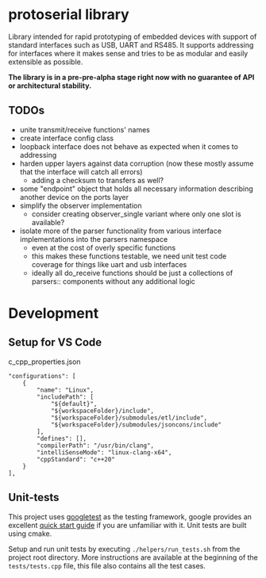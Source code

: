 # protoserial library

Library intended for rapid prototyping of embedded devices with support of standard interfaces such as USB, UART and RS485. It supports addressing for interfaces where it makes sense and tries to be as modular and easily extensible as possible.

**The library is in a pre-pre-alpha stage right now with no guarantee of API or architectural stability.**


## TODOs
- unite transmit/receive functions' names
- create interface config class
- loopback interface does not behave as expected when it comes to addressing
- harden upper layers against data corruption (now these mostly assume that the interface will catch all errors)
    - adding a checksum to transfers as well?
- some "endpoint" object that holds all necessary information describing another device on the ports layer
- simplify the observer implementation
    - consider creating observer_single variant where only one slot is available?
- isolate more of the parser functionality from various interface implementations into the parsers namespace
    - even at the cost of overly specific functions
    - this makes these functions testable, we need unit test code coverage for things like uart and usb interfaces 
    - ideally all do_receive functions should be just a collections of parsers:: components without any additional logic


# Development

## Setup for VS Code

c_cpp_properties.json
```
"configurations": [
    {
        "name": "Linux",
        "includePath": [
            "${default}",
            "${workspaceFolder}/include",
            "${workspaceFolder}/submodules/etl/include",
            "${workspaceFolder}/submodules/jsoncons/include"
        ],
        "defines": [],
        "compilerPath": "/usr/bin/clang",
        "intelliSenseMode": "linux-clang-x64",
        "cppStandard": "c++20"
    }
],
```

## Unit-tests

This project uses [googletest](https://github.com/google/googletest) as the testing framework, google provides an excellent [quick start guide](https://google.github.io/googletest/primer.html) if you are unfamiliar with it. Unit tests are built using cmake. 

Setup and run unit tests by executing `./helpers/run_tests.sh` from the project root directory. More instructions are available at the beginning of the `tests/tests.cpp` file, this file also contains all the test cases.

